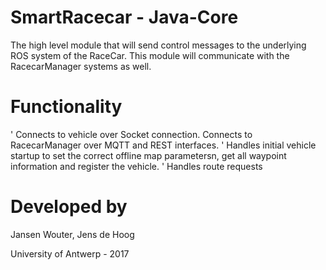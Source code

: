 SmartRacecar - Java-Core
================
The high level module that will send control messages to the underlying ROS system of the RaceCar. This module will communicate with the RacecarManager systems as well.

# Functionality
' Connects to vehicle over Socket connection. Connects to RacecarManager over MQTT and REST interfaces. 
' Handles initial vehicle startup to set the correct offline map parametersn, get all waypoint information and register the vehicle.
' Handles route requests

# Developed by

Jansen Wouter,
Jens de Hoog

University of Antwerp - 2017
